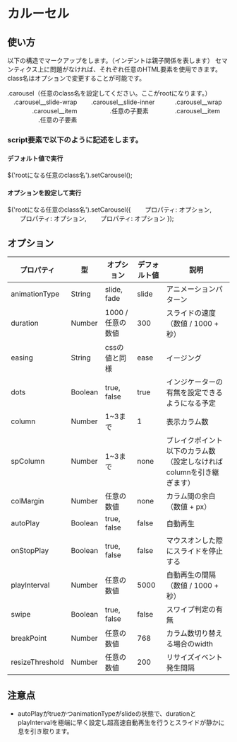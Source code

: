 # カルーセル
## 使い方

以下の構造でマークアップをします。（インデントは親子関係を表します）
セマンティクス上に問題がなければ、それぞれ任意のHTML要素を使用できます。
class名はオプションで変更することが可能です。

.carousel（任意のclass名を設定してください。ここがrootになります。）
　.carousel__slide-wrap
　　.carousel__slide-inner
　　　.carousel__wrap
　　　　.carousel__item
　　　　　.任意の子要素
　　　　.carousel__item
　　　　　.任意の子要素

### script要素で以下のように記述をします。
#### デフォルト値で実行
$('rootになる任意のclass名').setCarousel();

#### オプションを設定して実行
$('rootになる任意のclass名').setCarousel({
　　プロパティ: オプション,
　　プロパティ: オプション,
　　プロパティ: オプション
});

## オプション

|プロパティ|型|オプション|デフォルト値|説明|
|---|---|---|---|---|
|animationType|String|slide, fade|slide|アニメーションパターン|
|duration|Number|1000 / 任意の数値|300|スライドの速度（数値 / 1000 + 秒）|
|easing|String|cssの値と同様|ease|イージング|
|dots|Boolean|true, false|true|インジケーターの有無を設定できるようになる予定|
|column|Number|1~3まで|1|表示カラム数|
|spColumn|Number|1~3まで|none|ブレイクポイント以下のカラム数（設定しなければcolumnを引き継ぎます）|
|colMargin|Number|任意の数値|none|カラム間の余白（数値 + px）|
|autoPlay|Boolean|true, false|false|自動再生|
|onStopPlay|Boolean|true, false|false|マウスオンした際にスライドを停止する|
|playInterval|Number|任意の数値|5000|自動再生の間隔（数値 / 1000 + 秒）|
|swipe|Boolean|true, false|false|スワイプ判定の有無|
|breakPoint|Number|任意の数値|768|カラム数切り替える場合のwidth|
|resizeThreshold|Number|任意の数値|200|リサイズイベント発生間隔|

## 注意点
- autoPlayがtrueかつanimationTypeがslideの状態で、durationとplayIntervalを極端に早く設定し超高速自動再生を行うとスライドが静かに息を引き取ります。
